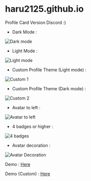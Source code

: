 # haru2125.github.io
Profile Card Version Discord :)

- Dark Mode :

![Dark mode](https://user-images.githubusercontent.com/101871896/193411623-9b2432a8-7ff8-4b6a-b6ba-588825fb2c3f.png)

- Light Mode :

![Light mode](https://user-images.githubusercontent.com/101871896/193411651-2a4695b9-c068-4243-b1f3-e609aab21734.png)

- Custom Profile Theme (Light mode) :

![Custom 1](https://user-images.githubusercontent.com/101871896/193411656-3cad389a-4ed5-446d-9043-405ade92fe69.png)

- Custom Profile Theme (Dark mode) :

![Custom 2](https://user-images.githubusercontent.com/101871896/193439409-4f84d6b6-2dce-4855-9c81-f36bee4e777d.png)

- Avatar to left :

![Avatar to left](https://user-images.githubusercontent.com/101871896/193730383-554d1b13-a9de-4e49-a26b-7290195913ed.png)

- 4 badges or higher :

![4 badges](https://user-images.githubusercontent.com/101871896/193730483-910ef2bb-3283-41ef-b344-ae8b6596b7d9.png)

- Avatar decoration :

![Avatar Decoration](https://user-images.githubusercontent.com/101871896/196020199-9b194293-13cb-4b39-a10a-286e9c34b864.png)

Demo : [Here](https://haru2125.github.io/)

Demo (Custom) : [Here](https://mizuto2509.github.io/)
